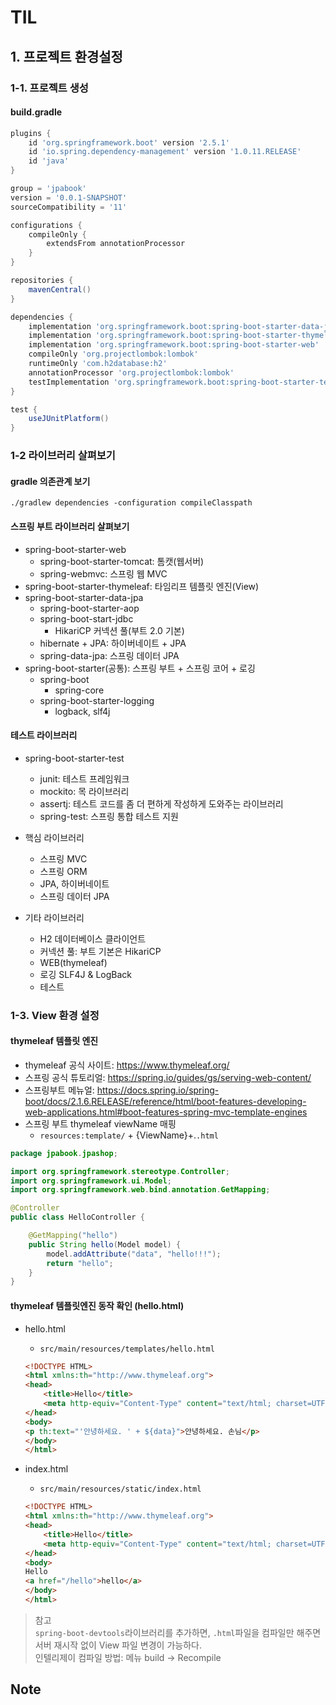 # TIL

## 1. 프로젝트 환경설정

### 1-1. 프로젝트 생성

#### build.gradle

```groovy
plugins {
    id 'org.springframework.boot' version '2.5.1'
    id 'io.spring.dependency-management' version '1.0.11.RELEASE'
    id 'java'
}

group = 'jpabook'
version = '0.0.1-SNAPSHOT'
sourceCompatibility = '11'

configurations {
    compileOnly {
        extendsFrom annotationProcessor
    }
}

repositories {
    mavenCentral()
}

dependencies {
    implementation 'org.springframework.boot:spring-boot-starter-data-jpa'
    implementation 'org.springframework.boot:spring-boot-starter-thymeleaf'
    implementation 'org.springframework.boot:spring-boot-starter-web'
    compileOnly 'org.projectlombok:lombok'
    runtimeOnly 'com.h2database:h2'
    annotationProcessor 'org.projectlombok:lombok'
    testImplementation 'org.springframework.boot:spring-boot-starter-test'
}

test {
    useJUnitPlatform()
}

```

### 1-2 라이브러리 살펴보기

#### gradle 의존관계 보기

```
./gradlew dependencies -configuration compileClasspath
```

#### 스프링 부트 라이브러리 살펴보기

* spring-boot-starter-web
    * spring-boot-starter-tomcat: 톰캣(웹서버)
    * spring-webmvc: 스프링 웹 MVC
* spring-boot-starter-thymeleaf: 타임리프 템플릿 엔진(View)
* spring-boot-starter-data-jpa
    * spring-boot-starter-aop
    * spring-boot-start-jdbc
        * HikariCP 커넥션 풀(부트 2.0 기본)
    * hibernate + JPA: 하이버네이트 + JPA
    * spring-data-jpa: 스프링 데이터 JPA
* spring-boot-starter(공통): 스프링 부트 + 스프링 코어 + 로깅
    * spring-boot
        * spring-core
    * spring-boot-starter-logging
        * logback, slf4j

#### 테스트 라이브러리

* spring-boot-starter-test
    * junit: 테스트 프레임워크
    * mockito: 목 라이브러리
    * assertj: 테스트 코드를 좀 더 편하게 작성하게 도와주는 라이브러리
    * spring-test: 스프링 통합 테스트 지원


* 핵심 라이브러리
    * 스프링 MVC
    * 스프링 ORM
    * JPA, 하이버네이트
    * 스프링 데이터 JPA
* 기타 라이브러리
    * H2 데이터베이스 클라이언트
    * 커넥션 풀: 부트 기본은 HikariCP
    * WEB(thymeleaf)
    * 로깅 SLF4J & LogBack
    * 테스트

### 1-3. View 환경 설정

#### thymeleaf 템플릿 엔진

* thymeleaf 공식 사이트: https://www.thymeleaf.org/
* 스프링 공식 튜토리얼: https://spring.io/guides/gs/serving-web-content/
* 스프링부트
  메뉴얼: https://docs.spring.io/spring-boot/docs/2.1.6.RELEASE/reference/html/boot-features-developing-web-applications.html#boot-features-spring-mvc-template-engines
* 스프링 부트 thymeleaf viewName 매핑
    * `resources:template/` + {ViewName}+.`.html`

```java
package jpabook.jpashop;

import org.springframework.stereotype.Controller;
import org.springframework.ui.Model;
import org.springframework.web.bind.annotation.GetMapping;

@Controller
public class HelloController {

    @GetMapping("hello")
    public String hello(Model model) {
        model.addAttribute("data", "hello!!!");
        return "hello";
    }
}

```

#### thymeleaf 템플릿엔진 동작 확인 (hello.html)

* hello.html
    * `src/main/resources/templates/hello.html`
    ```html
    <!DOCTYPE HTML>
    <html xmlns:th="http://www.thymeleaf.org">
    <head>
        <title>Hello</title>
        <meta http-equiv="Content-Type" content="text/html; charset=UTF-8"/>
    </head>
    <body>
    <p th:text="'안녕하세요. ' + ${data}">안녕하세요. 손님</p>
    </body>
    </html>
    ```

* index.html
    * `src/main/resources/static/index.html`
    ```html
    <!DOCTYPE HTML>
    <html xmlns:th="http://www.thymeleaf.org">
    <head>
        <title>Hello</title>
        <meta http-equiv="Content-Type" content="text/html; charset=UTF-8"/>
    </head>
    <body>
    Hello
    <a href="/hello">hello</a>
    </body>
    </html>
    ```

> 참고    
> `spring-boot-devtools`라이브러리를 추가하면, `.html`파일을 컴파일만 해주면 서버 재시작 없이 View 파일 변경이 가능하다.    
> 인텔리제이 컴파일 방법: 메뉴 build -> Recompile

## Note